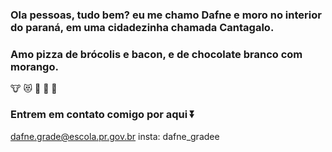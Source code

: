### Ola pessoas, tudo bem? eu me chamo Dafne e moro no interior do paraná, em uma cidadezinha chamada Cantagalo.
  ### Amo pizza de brócolis e bacon, e de chocolate branco com morango.

  🐮 😻 🍫 💟 🍓
### Entrem em contato comigo por aqui ⏬

dafne.grade@escola.pr.gov.br
insta: dafne_gradee
